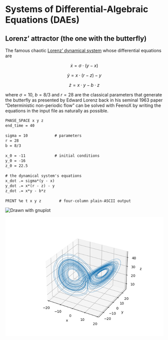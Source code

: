 # Systems of Differential-Algebraic Equations (DAEs)

## Lorenz’ attractor (the one with the butterfly)

The famous chaotic [Lorenz’ dynamical system](http://en.wikipedia.org/wiki/Lorenz_system)
whose differential equations are

$$\dot{x} = \sigma \cdot (y - x)$$

$$\dot{y} = x \cdot (r - z) - y$$

$$\dot{z} = x \cdot y - b \cdot z$$

where $\sigma=10$, $b=8/3$ and $r=28$ are the classical parameters that generate the
butterfly as presented by Edward Lorenz back in his seminal 1963 paper
“Deterministic non-periodic flow” can be solved with FeenoX by writing the equations
in the input file as naturally as possible.



```{.feenox style=feenox}
PHASE_SPACE x y z
end_time = 40

sigma = 10            # parameters
r = 28
b = 8/3

x_0 = -11             # initial conditions
y_0 = -16
z_0 = 22.5

# the dynamical system's equations
x_dot .= sigma*(y - x)
y_dot .= x*(r - z) - y
z_dot .= x*y - b*z

PRINT %e t x y z        # four-column plain-ASCII output
```

![Drawn with gnuplot](lorenz.svg)

![Drawn with matplotlib](lorenz.png)

